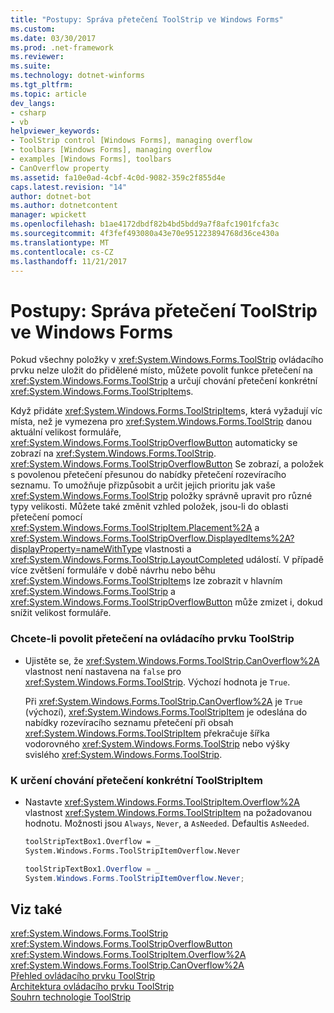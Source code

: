 ```yaml
---
title: "Postupy: Správa přetečení ToolStrip ve Windows Forms"
ms.custom: 
ms.date: 03/30/2017
ms.prod: .net-framework
ms.reviewer: 
ms.suite: 
ms.technology: dotnet-winforms
ms.tgt_pltfrm: 
ms.topic: article
dev_langs:
- csharp
- vb
helpviewer_keywords:
- ToolStrip control [Windows Forms], managing overflow
- toolbars [Windows Forms], managing overflow
- examples [Windows Forms], toolbars
- CanOverflow property
ms.assetid: fa10e0ad-4cbf-4c0d-9082-359c2f855d4e
caps.latest.revision: "14"
author: dotnet-bot
ms.author: dotnetcontent
manager: wpickett
ms.openlocfilehash: b1ae4172dbdf82b4bd5bdd9a7f8afc1901fcfa3c
ms.sourcegitcommit: 4f3fef493080a43e70e951223894768d36ce430a
ms.translationtype: MT
ms.contentlocale: cs-CZ
ms.lasthandoff: 11/21/2017
---
```

# <a name="how-to-manage-toolstrip-overflow-in-windows-forms"></a>Postupy: Správa přetečení ToolStrip ve Windows Forms
Pokud všechny položky v <xref:System.Windows.Forms.ToolStrip> ovládacího prvku nelze uložit do přidělené místo, můžete povolit funkce přetečení na <xref:System.Windows.Forms.ToolStrip> a určují chování přetečení konkrétní <xref:System.Windows.Forms.ToolStripItem>s.  
  
 Když přidáte <xref:System.Windows.Forms.ToolStripItem>s, která vyžadují víc místa, než je vymezena pro <xref:System.Windows.Forms.ToolStrip> danou aktuální velikost formuláře, <xref:System.Windows.Forms.ToolStripOverflowButton> automaticky se zobrazí na <xref:System.Windows.Forms.ToolStrip>. <xref:System.Windows.Forms.ToolStripOverflowButton> Se zobrazí, a položek s povolenou přetečení přesunou do nabídky přetečení rozevíracího seznamu. To umožňuje přizpůsobit a určit jejich prioritu jak vaše <xref:System.Windows.Forms.ToolStrip> položky správně upravit pro různé typy velikosti. Můžete také změnit vzhled položek, jsou-li do oblasti přetečení pomocí <xref:System.Windows.Forms.ToolStripItem.Placement%2A> a <xref:System.Windows.Forms.ToolStripOverflow.DisplayedItems%2A?displayProperty=nameWithType> vlastnosti a <xref:System.Windows.Forms.ToolStrip.LayoutCompleted> událostí. V případě více zvětšení formuláře v době návrhu nebo běhu <xref:System.Windows.Forms.ToolStripItem>s lze zobrazit v hlavním <xref:System.Windows.Forms.ToolStrip> a <xref:System.Windows.Forms.ToolStripOverflowButton> může zmizet i, dokud snížit velikost formuláře.  
  
### <a name="to-enable-overflow-on-a-toolstrip-control"></a>Chcete-li povolit přetečení na ovládacího prvku ToolStrip  
  
-   Ujistěte se, že <xref:System.Windows.Forms.ToolStrip.CanOverflow%2A> vlastnost není nastavena na `false` pro <xref:System.Windows.Forms.ToolStrip>. Výchozí hodnota je `True`.  
  
     Při <xref:System.Windows.Forms.ToolStrip.CanOverflow%2A> je `True` (výchozí), <xref:System.Windows.Forms.ToolStripItem> je odeslána do nabídky rozevíracího seznamu přetečení při obsah <xref:System.Windows.Forms.ToolStripItem> překračuje šířka vodorovného <xref:System.Windows.Forms.ToolStrip> nebo výšky svislého <xref:System.Windows.Forms.ToolStrip>.  
  
### <a name="to-specify-overflow-behavior-of-a-specific-toolstripitem"></a>K určení chování přetečení konkrétní ToolStripItem  
  
-   Nastavte <xref:System.Windows.Forms.ToolStripItem.Overflow%2A> vlastnost <xref:System.Windows.Forms.ToolStripItem> na požadovanou hodnotu. Možnosti jsou `Always`, `Never`, a `AsNeeded`. Defaultis `AsNeeded`.  
  
    ```vb  
    toolStripTextBox1.Overflow = _  
    System.Windows.Forms.ToolStripItemOverflow.Never  
    ```  
  
    ```csharp  
    toolStripTextBox1.Overflow = _  
    System.Windows.Forms.ToolStripItemOverflow.Never;  
    ```  
  
## <a name="see-also"></a>Viz také  
 <xref:System.Windows.Forms.ToolStrip>  
 <xref:System.Windows.Forms.ToolStripOverflowButton>  
 <xref:System.Windows.Forms.ToolStripItem.Overflow%2A>  
 <xref:System.Windows.Forms.ToolStrip.CanOverflow%2A>  
 [Přehled ovládacího prvku ToolStrip](../../../../docs/framework/winforms/controls/toolstrip-control-overview-windows-forms.md)  
 [Architektura ovládacího prvku ToolStrip](../../../../docs/framework/winforms/controls/toolstrip-control-architecture.md)  
 [Souhrn technologie ToolStrip](../../../../docs/framework/winforms/controls/toolstrip-technology-summary.md)
